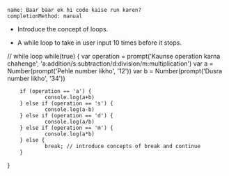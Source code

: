 ```ngMeta
name: Baar baar ek hi code kaise run karen?
completionMethod: manual
```

- Introduce the concept of loops.

- A while loop to take in user input 10 times before it stops.

// while loop
while(true) {
        var operation = prompt('Kaunse operation karna chahenge', 'a:addition/s:subtraction/d:division/m:multiplication')
        var a = Number(prompt('Pehle number likho', '12'))
        var b = Number(prompt('Dusra number likho', '34'))

        if (operation == 'a') {
                console.log(a+b)
        } else if (operation == 's') {
                console.log(a-b)
        } else if (operation == 'd') {
                console.log(a/b)
        } else if (operation == 'm') {
                console.log(a*b)
        } else {
                break; // introduce concepts of break and continue
        }
}